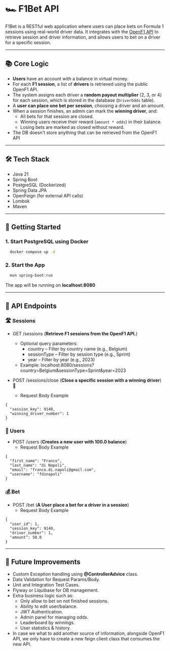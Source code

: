 # 🏎️ F1Bet API

F1Bet is a RESTful web application where users can place bets on Formula 1 sessions using real-world driver data. It integrates with the [OpenF1 API](https://api.openf1.org) to retrieve session and driver information, and allows users to bet on a driver for a specific session.

---

## 📚 Core Logic

- **Users** have an account with a balance in virtual money.
- For each **F1 session**, a list of **drivers** is retrieved using the public OpenF1 API.
- The system assigns each driver a **random payout multiplier** (2, 3, or 4) for each session, which is stored in the database (`DriverOdds` table).
- A **user can place one bet per session**, choosing a driver and an amount.
- When a session finishes, an admin can mark the **winning driver**, and:
    - All bets for that session are closed.
    - Winning users receive their reward (`amount * odds`) in their balance.
    - Losing bets are marked as closed without reward.
- The DB doesn't store anything that can be retrieved from the OpenF1 API

---

## 🛠️ Tech Stack

- Java 21
- Spring Boot
- PostgreSQL (Dockerized)
- Spring Data JPA
- OpenFeign (for external API calls)
- Lombok
- Maven

---

## 🚀 Getting Started

### 1. Start PostgreSQL using Docker

```bash
  docker compose up -d
```

### 2. Start the App

```bash
  mvn spring-boot:run
```
The app will be running on **localhost:8080**

---

## 📡 API Endpoints
### 🛣️ Sessions

- GET /sessions (**Retrieve F1 sessions from the OpenF1 API.**)
  - Optional query parameters:
    - country – Filter by country name (e.g., Belgium)
    - sessionType – Filter by session type (e.g., Sprint)
    - year – Filter by year (e.g., 2023)
  - Example: localhost:8080/sessions?country=Belgium&sessionType=Sprint&year=2023


- POST /sessions/close (**Close a specific session with a winning driver**) 🏁
  - Request Body Example
```
{
  "session_key": 9140,
  "winning_driver_number": 1
}
```
      

### 🧍 Users

- POST /users (**Creates a new user with 100.0 balance**)
  - Request Body Example
```
{
  "first_name": "Franco",
  "last_name": "di Napoli",
  "email": "franco.di.napoli@gmail.com",
  "username": "fdinapoli"
}
 ```


### 💰 Bet

- POST /bet (**A User place a bet for a driver in a session**)
  - Request Body Example
```
{
  "user_id": 1,
  "session_key": 9140,
  "driver_number": 1,
  "amount": 50.0
}
```

---

## 📌 Future Improvements

- Custom Exception handling using **@ControllerAdvice** class.
- Data Validation for Request Params/Body.
- Unit and Integration Test Cases.
- Flyway or Liquibase for DB management.
- Extra business logic such as:
  - Only allow to bet on not finished sessions.
  - Ability to edit user/balance.
  - JWT Authentication.
  - Admin panel for managing odds.
  - Leaderboard by winnings.
  - User statistics & history.
- In case we what to add another source of information, alongside OpenF1 API, we only have to create a new feign client class that consumes the new API.